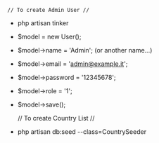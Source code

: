     // To create Admin User //
- php artisan tinker
- $model = new User();
- $model->name = 'Admin'; (or another name...)
- $model->email = 'admin@example.it';
- $model->password = '12345678';
- $model->role = '1';
- $model->save();

    // To create Country List //
- php artisan db:seed --class=CountrySeeder
